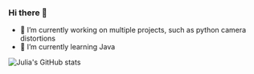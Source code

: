 ### Hi there 👋

<!--
**Juliakp1/juliakp1** is a ✨ _special_ ✨ repository because its `README.md` (this file) appears on your GitHub profile.

Here are some ideas to get you started:
-->
<!--
- 👯 I’m looking to collaborate on ...
- 🤔 I’m looking for help with ...
- 💬 Ask me about ...
- 📫 How to reach me: ...
- 😄 Pronouns: ...
- ⚡ Fun fact: ...
-->

- 🔭 I’m currently working on multiple projects, such as python camera distortions
- 🌱 I’m currently learning Java

![Julia's GitHub stats](https://github-readme-stats.vercel.app/api?username=juliakp1&count_private=true)
